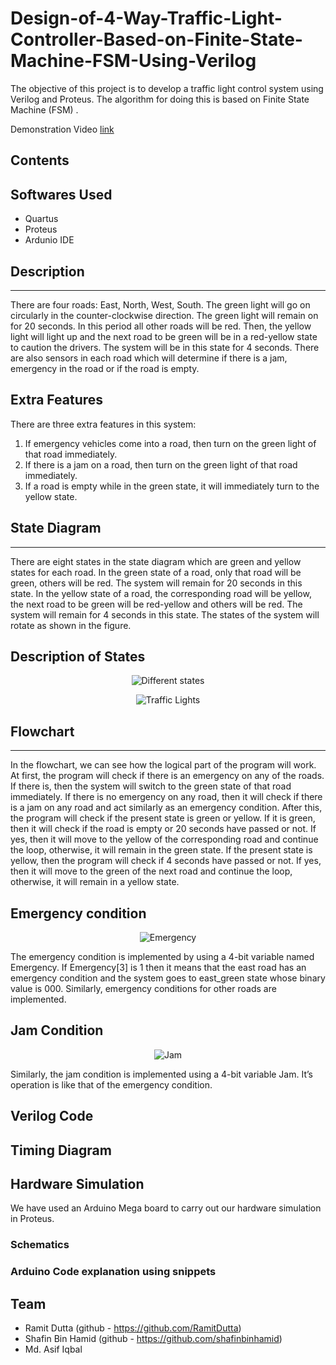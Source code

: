 # Design-of-4-Way-Traffic-Light-Controller-Based-on-Finite-State-Machine-FSM-Using-Verilog
The objective of this project is to develop a traffic light control system using Verilog and Proteus. The algorithm for doing this is based on Finite State Machine
(FSM) .

Demonstration Video <a href="https://youtu.be/iB-ycT9aWPk">link</a>

## Contents

## Softwares Used
- Quartus
- Proteus
- Ardunio IDE
## Description
***

There are four roads: East, North, West, South. The green light will go on
circularly in the counter-clockwise direction. The green light will remain on for 20
seconds. In this period all other roads will be red. Then, the yellow light will light
up and the next road to be green will be in a red-yellow state to caution the
drivers. The system will be in this state for 4 seconds. There are also sensors in
each road which will determine if there is a jam, emergency in the road or if the
road is empty.

## Extra Features

There are three extra features in this system:
1. If emergency vehicles come into a road, then turn on the green light of that road immediately.
2. If there is a jam on a road, then turn on the green light of that road immediately.
3. If a road is empty while in the green state, it will immediately turn to the yellow state.

## State Diagram

***
There are eight states in the state diagram which are green and yellow states for each road. In the green state of a road, only that road will be green, others will be red. The system will remain for 20 seconds in this state. In the yellow state of a road, the corresponding road will be yellow, the next road to be green will be red-yellow and others will be red. The system will remain for 4 seconds in this state. The states of the system will rotate as shown in the figure.
## Description of States
<p align="center">
  <img src="https://user-images.githubusercontent.com/66994793/137627659-c72f2075-0376-4411-8f9b-b8e3c778cb9f.png" title="Different states">
</p>

<p align="center">
  <img src="https://user-images.githubusercontent.com/66994793/137627661-0833e332-0482-42ba-9145-53792be68e80.png" title="Traffic Lights">
</p>


## Flowchart
***
In the flowchart, we can see how the logical part of the program will work. At first, the program will check if there is an emergency on any of the roads. If there is, then the system will switch to the green state of that road immediately. If there is no emergency on any road, then it will check if there is a jam on any road and act similarly as an emergency condition. After this, the program will check if the present state is green or yellow. If it is green, then it will check if the road is empty or 20 seconds have passed or not. If yes, then it will move to the yellow of the corresponding road and continue the loop, otherwise, it will remain in the green state. If the present state is yellow, then the program will check if 4 seconds have passed or not. If yes, then it will move to the green of the next road and continue the loop, otherwise, it will remain in a yellow state. 
## Emergency condition

<p align="center">
  <img src="https://user-images.githubusercontent.com/66994793/137627678-199c7e93-2b8b-470f-96af-0bb5eb81e0d0.png" title="Emergency">
</p>


The emergency condition is implemented by using a 4-bit variable named Emergency. If Emergency[3] is 1 then it means that the east road has an emergency condition and the system goes to east_green state whose binary value is 000. Similarly, emergency conditions for other roads are implemented.

## Jam Condition
<p align="center">
  <img src="https://user-images.githubusercontent.com/66994793/137627686-1c6a4944-656d-4319-b3e7-93accee70a3c.png" title="Jam">
</p>

Similarly, the jam condition is implemented using a 4-bit variable Jam. It’s operation is like that of the emergency condition.

## Verilog Code
## Timing Diagram
## Hardware Simulation
We have used an Arduino Mega board to carry out our hardware simulation in Proteus.
### Schematics
### Arduino Code explanation using snippets

## Team
- Ramit Dutta (github - https://github.com/RamitDutta)
- Shafin Bin Hamid (github - https://github.com/shafinbinhamid)
-  Md. Asif Iqbal

